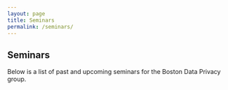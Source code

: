 ```yaml
---
layout: page
title: Seminars
permalink: /seminars/
---
```


## Seminars

Below is a list of past and upcoming seminars for the Boston Data Privacy group.
